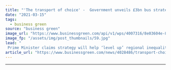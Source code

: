 ```yaml
---
title: "'The transport of choice' -  Government unveils £3bn bus strategy to help curb car use"
date: "2021-03-15"
tags: 
  - business green
source: "business green"
image_url: "https://www.businessgreen.com/api/v1/wps/4007316/8e03604e-8cd4-4685-8b18-233d3e03f3ab/7/Waterloo-bus2-185x114.jpg"
image_fp: "/assets/img/post_thumbnails/59.jpg"
lead: "
 Prime Minister claims strategy will help ‘level up’ regional inequalities, but Labour argues plans do not go far enough to reinstate services after decade cuts ..."
article_url: "https://www.businessgreen.com/news/4028486/transport-choice-government-unveils-gbp3bn-bus-strategy-help-curb-car"
---
```


---
